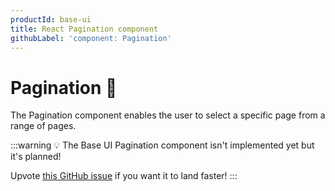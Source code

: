 ```yaml
---
productId: base-ui
title: React Pagination component
githubLabel: 'component: Pagination'
---
```


# Pagination 🚧

<p class="description">The Pagination component enables the user to select a specific page from a range of pages.</p>

:::warning
💡 The Base UI Pagination component isn't implemented yet but it's planned!

Upvote [this GitHub issue](https://github.com/mui/material-ui/issues/38042) if you want it to land faster!
:::

